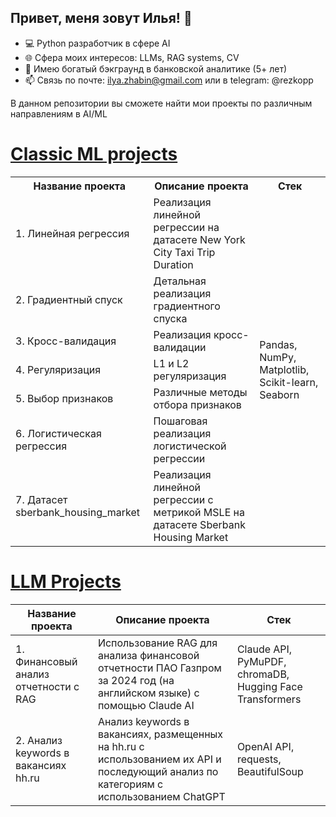 ## Привет, меня зовут Илья! 👋

- 💻 Python разработчик в сфере AI
- 🌐 Сфера моих интересов: LLMs, RAG systems, CV
- 💼 Имею богатый бэкграунд в банковской аналитике (5+ лет)
- 📫 Связь по почте: ilya.zhabin@gmail.com или в telegram: @rezkopp

В данном репозитории вы сможете найти мои проекты по различным направлениям в AI/ML

# [Classic ML projects](https://github.com/ilyazhabin/classic_ml)
<table>
  <tr>
    <th>Название проекта</th>
    <th>Описание проекта</th>
    <th>Стек</th>
  </tr>
  <tr>
    <td>1. Линейная регрессия</td>
    <td>Реализация линейной регрессии на датасете New York City Taxi Trip Duration</td>
    <td rowspan="7">Pandas, NumPy, Matplotlib, Scikit-learn, Seaborn</td>
  </tr>
  <tr>
    <td>2. Градиентный спуск</td>
    <td>Детальная реализация градиентного спуска</td>
  </tr>
  <tr>
    <td>3. Кросс-валидация</td>
    <td>Реализация кросс-валидации</td>
  </tr>
  <tr>
    <td>4. Регуляризация</td>
    <td>L1 и L2 регуляризация</td>
  </tr>
  <tr>
    <td>5. Выбор признаков</td>
    <td>Различные методы отбора признаков</td>
  </tr>
  <tr>
    <td>6. Логистическая регрессия</td>
    <td>Пошаговая реализация логистической регрессии</td>
  </tr>
  <tr>
    <td>7. Датасет sberbank_housing_market</td>
    <td>Реализация линейной регрессии с метрикой MSLE на датасете Sberbank Housing Market</td>
  </tr>
</table>


# [LLM Projects](https://github.com/ilyazhabin/llm_engineering_projects)
| Название проекта | Описание проекта | Стек |
|--------------|-------------|-------|
| 1. Финансовый анализ отчетности с RAG    | Использование RAG для анализа финансовой отчетности ПАО Газпром за 2024 год (на английском языке) с помощью Claude AI | Claude API, PyMuPDF, chromaDB, Hugging Face Transformers |
| 2. Анализ keywords в вакансиях hh.ru  | Анализ keywords в вакансиях, размещенных на hh.ru с использованием их API и последующий анализ по категориям с использованием ChatGPT | OpenAI API, requests, BeautifulSoup |
